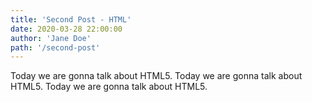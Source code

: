 ```yaml
---
title: 'Second Post - HTML'
date: 2020-03-28 22:00:00
author: 'Jane Doe'
path: '/second-post'
---
```


Today we are gonna talk about HTML5. Today we are gonna talk about HTML5. Today we are gonna talk about HTML5.
